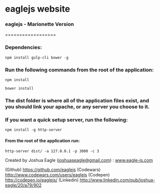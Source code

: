 # eaglejs website      
### eaglejs - Marionette Version

==================

### Dependencies:
`npm install gulp-cli bower -g`

### Run the following commands from the root of the application: 
`npm install`

`bower install`

### The dist folder is where all of the application files exist, and you should link your apache, or any server you choose to it.

### If you want a quick setup server, run the following:
`npm install -g http-server`
#### From the root of the application run:
`http-server dist/ -a 127.0.0.1 -p 3000 -c 3`

Created by Joshua Eagle (joshuaseagle@gmail.com) : www.eagle-js.com

(Github) https://github.com/eaglejs
(Codewars) http://www.codewars.com/users/eaglejs
(Codepen) http://codepen.io/eaglejs/
(Linkedin) http://www.linkedin.com/pub/joshua-eagle/20/a79/902